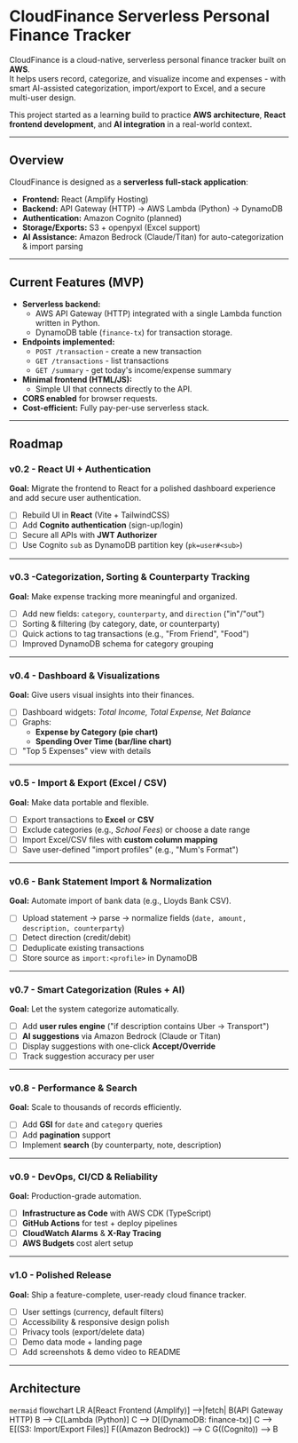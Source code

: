 # CloudFinance  Serverless Personal Finance Tracker

CloudFinance is a cloud-native, serverless personal finance tracker built on **AWS**.  
It helps users record, categorize, and visualize income and expenses - with smart AI-assisted categorization, import/export to Excel, and a secure multi-user design.

This project started as a learning build to practice **AWS architecture**, **React frontend development**, and **AI integration** in a real-world context.

---

##  Overview

CloudFinance is designed as a **serverless full-stack application**:
- **Frontend:** React (Amplify Hosting)
- **Backend:** API Gateway (HTTP) -> AWS Lambda (Python) -> DynamoDB
- **Authentication:** Amazon Cognito (planned)
- **Storage/Exports:** S3 + openpyxl (Excel support)
- **AI Assistance:** Amazon Bedrock (Claude/Titan) for auto-categorization & import parsing

---

##  Current Features (MVP)

- **Serverless backend:**  
  - AWS API Gateway (HTTP) integrated with a single Lambda function written in Python.  
  - DynamoDB table (`finance-tx`) for transaction storage.  
- **Endpoints implemented:**  
  - `POST /transaction` - create a new transaction  
  - `GET /transactions` - list transactions  
  - `GET /summary` - get today's income/expense summary  
- **Minimal frontend (HTML/JS):**  
  - Simple UI that connects directly to the API.  
- **CORS enabled** for browser requests.  
- **Cost-efficient:** Fully pay-per-use serverless stack.

---

## Roadmap

### **v0.2 - React UI + Authentication**
**Goal:** Migrate the frontend to React for a polished dashboard experience and add secure user authentication.

- [ ] Rebuild UI in **React** (Vite + TailwindCSS)
- [ ] Add **Cognito authentication** (sign-up/login)
- [ ] Secure all APIs with **JWT Authorizer**
- [ ] Use Cognito `sub` as DynamoDB partition key (`pk=user#<sub>`)

---

### **v0.3 -Categorization, Sorting & Counterparty Tracking**
**Goal:** Make expense tracking more meaningful and organized.

- [ ] Add new fields: `category`, `counterparty`, and `direction` ("in"/"out")  
- [ ] Sorting & filtering (by category, date, or counterparty)  
- [ ] Quick actions to tag transactions (e.g., "From Friend", "Food")  
- [ ] Improved DynamoDB schema for category grouping

---

### **v0.4 - Dashboard & Visualizations**
**Goal:** Give users visual insights into their finances.

- [ ] Dashboard widgets: *Total Income, Total Expense, Net Balance*  
- [ ] Graphs:
  - **Expense by Category (pie chart)**
  - **Spending Over Time (bar/line chart)**  
- [ ] "Top 5 Expenses" view with details

---

### **v0.5 - Import & Export (Excel / CSV)**
**Goal:** Make data portable and flexible.

- [ ] Export transactions to **Excel** or **CSV**  
- [ ] Exclude categories (e.g., *School Fees*) or choose a date range  
- [ ] Import Excel/CSV files with **custom column mapping**  
- [ ] Save user-defined "import profiles" (e.g., "Mum's Format")  

---

### **v0.6 - Bank Statement Import & Normalization**
**Goal:** Automate import of bank data (e.g., Lloyds Bank CSV).

- [ ] Upload statement -> parse -> normalize fields (`date, amount, description, counterparty`)  
- [ ] Detect direction (credit/debit)  
- [ ] Deduplicate existing transactions  
- [ ] Store source as `import:<profile>` in DynamoDB

---

### **v0.7 - Smart Categorization (Rules + AI)**
**Goal:** Let the system categorize automatically.

- [ ] Add **user rules engine** ("if description contains Uber -> Transport")  
- [ ] **AI suggestions** via Amazon Bedrock (Claude or Titan)  
- [ ] Display suggestions with one-click **Accept/Override**  
- [ ] Track suggestion accuracy per user

---

### **v0.8 - Performance & Search**
**Goal:** Scale to thousands of records efficiently.

- [ ] Add **GSI** for `date` and `category` queries  
- [ ] Add **pagination** support  
- [ ] Implement **search** (by counterparty, note, description)

---

### **v0.9 - DevOps, CI/CD & Reliability**
**Goal:** Production-grade automation.

- [ ] **Infrastructure as Code** with AWS CDK (TypeScript)
- [ ] **GitHub Actions** for test + deploy pipelines
- [ ] **CloudWatch Alarms** & **X-Ray Tracing**
- [ ] **AWS Budgets** cost alert setup

---

### **v1.0 - Polished Release**
**Goal:** Ship a feature-complete, user-ready cloud finance tracker.

- [ ] User settings (currency, default filters)
- [ ] Accessibility & responsive design polish
- [ ] Privacy tools (export/delete data)
- [ ] Demo data mode + landing page
- [ ] Add screenshots & demo video to README

---

##  Architecture

```mermaid```
flowchart LR 
  A[React Frontend (Amplify)] -->|fetch| B(API Gateway HTTP)
  B --> C[Lambda (Python)]
  C --> D[(DynamoDB: finance-tx)]
  C --> E[(S3: Import/Export Files)]
  F((Amazon Bedrock)) --> C
  G((Cognito)) --> B
